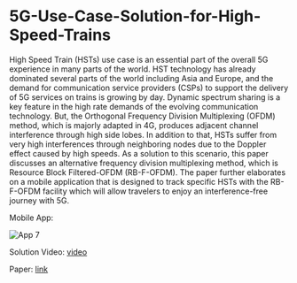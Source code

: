 # 5G-Use-Case-Solution-for-High-Speed-Trains

High Speed Train (HSTs) use case is an essential part of the overall 5G experience in many parts of the world. HST technology has already dominated several parts of the world including Asia and Europe, and the demand for communication service providers (CSPs) to support the delivery of 5G services on trains is growing by day. Dynamic spectrum sharing is a key feature in the high rate demands of the evolving communication technology. But, the Orthogonal Frequency Division Multiplexing (OFDM) method, which is majorly adapted in 4G, produces adjacent channel interference through high side lobes. In addition to that, HSTs suffer from very high interferences through neighboring nodes due to the Doppler effect caused by high speeds. As a solution to this scenario, this paper discusses an alternative frequency division multiplexing method, which is Resource Block Filtered-OFDM (RB-F-OFDM). The paper further elaborates on a mobile application that is designed to track specific HSTs with the RB-F-OFDM facility which will allow travelers to enjoy an interference-free journey with 5G. 

Mobile App:

![App 7](https://github.com/Mithara99/5G-Use-Case-Solution-for-High-Speed-Trains/assets/109811098/cb3e83e5-b619-4bf8-b179-5af99b105572)


Solution Video:
[video](https://drive.google.com/file/d/1_5NEqIPfcEVdB9U5SLZu0orcHA_jtoj1/view?usp=sharing)

Paper: 
[link](https://www.overleaf.com/read/ywdshfvkqpkv#710d3b)  
